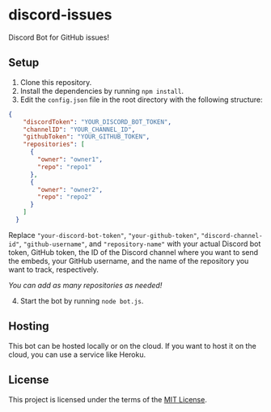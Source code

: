 # discord-issues

Discord Bot for GitHub issues!

## Setup

1. Clone this repository.
2. Install the dependencies by running `npm install`.
3. Edit the `config.json` file in the root directory with the following structure:

```json
{
    "discordToken": "YOUR_DISCORD_BOT_TOKEN",
    "channelID": "YOUR_CHANNEL_ID",
    "githubToken": "YOUR_GITHUB_TOKEN",
    "repositories": [
      {
        "owner": "owner1",
        "repo": "repo1"
      },
      {
        "owner": "owner2",
        "repo": "repo2"
      }
    ]
  }
```

Replace `"your-discord-bot-token"`, `"your-github-token"`, `"discord-channel-id"`, `"github-username"`, and `"repository-name"` with your actual Discord bot token, GitHub token, the ID of the Discord channel where you want to send the embeds, your GitHub username, and the name of the repository you want to track, respectively.

*You can add as many repositories as needed!*

4. Start the bot by running `node bot.js`.

## Hosting

This bot can be hosted locally or on the cloud. If you want to host it on the cloud, you can use a service like Heroku.

## License

This project is licensed under the terms of the [MIT License](LICENSE).